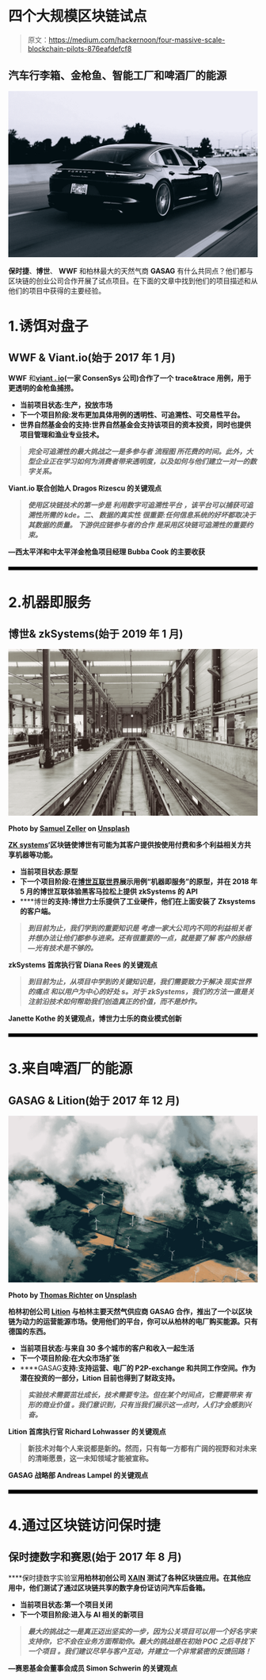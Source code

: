 # 四个大规模区块链试点

> 原文：<https://medium.com/hackernoon/four-massive-scale-blockchain-pilots-876eafdefcf8>

## 汽车行李箱、金枪鱼、智能工厂和啤酒厂的能源

![](img/af8f792dfa5a05e8d7b5d9b97b231999.png)

**保时捷**、**博世**、 **WWF** 和柏林最大的天然气商 **GASAG** 有什么共同点？他们都与区块链的创业公司合作开展了试点项目。在下面的文章中找到他们的项目描述和从他们的项目中获得的主要经验。

# 1.**诱饵对盘子**

## WWF & Viant.io(始于 2017 年 1 月)

**WWF** 和[**viant . io**](https://viant.io/)**(一家 ConsenSys 公司)合作了一个 trace&trace 用例，用于更透明的金枪鱼捕捞。**

*   ****当前项目状态**:生产，投放市场**
*   ****下一个项目阶段**:发布更加具体用例的透明性、可追溯性、可交易性平台。**
*   **世界自然基金会的支持:世界自然基金会支持该项目的资本投资，同时也提供项目管理和渔业专业技术。**

> ***完全可追溯性的最大挑战之一是多参与者* ***流程图*** *所花费的时间。此外，大型企业正在学习如何为消费者带来透明度，以及如何与他们建立一对一的数字关系。***

**Viant.io 联合创始人 Dragos Rizescu 的关键观点**

> ***使用区块链技术的第一步是* ***利用数字可追溯性平台*** *，该平台可以捕获可追溯性所需的 kde。二、* ***数据的真实性*** *很重要:任何信息系统的好坏都取决于其数据的质量。* ***下游供应链参与者的合作*** *是采用区块链可追溯性的重要约束。***

**—西太平洋和中太平洋金枪鱼项目经理 Bubba Cook 的主要收获**

**![](img/8506bdbefef4edcf225a374b7229b946.png)**

# **2.**机器即服务****

## **博世& zkSystems(始于 2019 年 1 月)**

**![](img/5923c2cfbf17cffba8be8ee6e25674fb.png)**

**Photo by [Samuel Zeller](https://unsplash.com/photos/77oXlGwwOw0?utm_source=unsplash&utm_medium=referral&utm_content=creditCopyText) on [Unsplash](https://unsplash.com/search/photos/factory?utm_source=unsplash&utm_medium=referral&utm_content=creditCopyText)**

**[**ZK systems**](http://zksystems.io/)‘区块链使博世有可能为其客户提供按使用付费和多个利益相关方共享机器等功能。**

*   ****当前项目状态**:原型**
*   ****下一个项目阶段**:在[博世互联世界](https://bosch-connected-world.com/hackathon/)展示用例“机器即服务”的原型，并在 2018 年 5 月的博世互联体验黑客马拉松上提供 zkSystems 的 API**
*   ****博世**的支持:博世力士乐提供了工业硬件，他们在上面安装了 Zksystems 的客户端。**

> ***到目前为止，我们学到的重要知识是* ***考虑一家大公司内不同的利益相关者*** *并想办法让他们都参与进来。还有很重要的一点，就是要了解* ***客户的脉络*** *—光有技术是不够的。***

**zkSystems 首席执行官 Diana Rees 的关键观点**

> ***到目前为止，从项目中学到的关键知识是，我们需要致力于解决* ***现实世界的痛点*** ***和以用户为中心的好处*** *s。对于 zkSystems，我们的方法一直是关注前沿技术如何帮助我们创造真正的价值，而不是炒作。***

**Janette Kothe 的关键观点，博世力士乐的商业模式创新**

**![](img/8506bdbefef4edcf225a374b7229b946.png)**

# **3.**来自啤酒厂的能源****

## **GASAG & Lition(始于 2017 年 12 月)**

**![](img/feffd1ad476f80c902c829c9e70d1386.png)**

**Photo by [Thomas Richter](https://unsplash.com/photos/B09tL5bSQJk?utm_source=unsplash&utm_medium=referral&utm_content=creditCopyText) on [Unsplash](https://unsplash.com/search/photos/green-energy?utm_source=unsplash&utm_medium=referral&utm_content=creditCopyText)**

**柏林初创公司 [**Lition**](https://lition.de/) 与柏林主要天然气供应商 **GASAG** 合作，推出了一个以区块链为动力的运营能源市场。使用他们的平台，你可以从柏林的电厂购买能源。只有德国的东西。**

*   ****当前项目状态**:与来自 30 多个城市的客户和收入一起生活**
*   ****下一个项目阶段**:在大众市场扩张**
*   ****GASAG**支持:支持运营、电厂的 P2P-exchange 和共同工作空间。作为潜在投资的一部分，Lition 目前也得到了财政支持。**

> ***实验技术需要茁壮成长，技术需要专注。但在某个时间点，它需要带来* ***有形的商业价值*** *。我们意识到，只有当我们展示这一点时，人们才会感到兴奋。***

**Lition 首席执行官 Richard Lohwasser 的关键观点**

> **新技术对每个人来说都是新的。然而，只有每一方都有广阔的视野和对未来的清晰愿景，这一未知领域才能被宣称。**

**GASAG 战略部 Andreas Lampel 的关键观点**

**![](img/8506bdbefef4edcf225a374b7229b946.png)**

# **4.通过区块链访问保时捷**

## **保时捷数字和赛恩(始于 2017 年 8 月)**

****保时捷数字实验室**用柏林初创公司 [**XAIN**](http://xain.io) 测试了各种区块链应用。在其他应用中，他们测试了通过区块链共享的数字身份证访问汽车后备箱。**

*   ****当前项目状态**:第一个项目关闭**
*   ****下一个项目阶段**:进入与 AI 相关的新项目**

> ***最大的挑战之一是真正迈出坚实的一步，因为公关项目可以用一个好名字来支持你，它不会在业务方面帮助你。最大的挑战是在初始 POC* *之后寻找下一个项目* ***。我们建议尽早与客户互动，并建立一个非常紧密的反馈回路！*****

**—赛恩基金会董事会成员 Simon Schwerin 的关键观点**